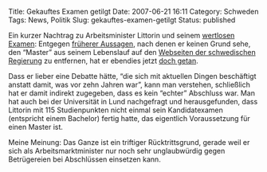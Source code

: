 Title: Gekauftes Examen getilgt
Date: 2007-06-21 16:11
Category: Schweden
Tags: News, Politik
Slug: gekauftes-examen-getilgt
Status: published

Ein kurzer Nachtrag zu Arbeitsminister Littorin und seinem [wertlosen
Examen](http://www.fiket.de/2007/06/19/minister-mit-wertlosem-examen/):
Entgegen [früherer
Aussagen](http://www.sr.se/ekot/artikel.asp?artikel=1435532), nach denen
er keinen Grund sehe, den “Master” aus seinem Lebenslauf auf den
[Webseiten der schwedischen
Regierung](http://regeringen.se/sb/d/7411/a/70311) zu entfernen, hat er
ebendies jetzt [doch
getan](http://www.dn.se/DNet/jsp/polopoly.jsp?d=1042&a=663584).

Dass er lieber eine Debatte hätte, “die sich mit aktuellen Dingen
beschäftigt anstatt damit, was vor zehn Jahren war”, kann man verstehen,
schließlich hat er damit indirekt zugegeben, dass es kein “echter”
Abschluss war. Man hat auch bei der Universität in Lund nachgefragt und
herausgefunden, dass Littorin mit 115 Studienpunkten nicht einmal sein
Kandidatexamen (entspricht einem Bachelor) fertig hatte, das eigentlich
Voraussetzung für einen Master ist.

Meine Meinung: Das Ganze ist ein triftiger Rücktrittsgrund, gerade weil
er sich als Arbeitsmarktminister nur noch sehr unglaubwürdig gegen
Betrügereien bei Abschlüssen einsetzen kann.

